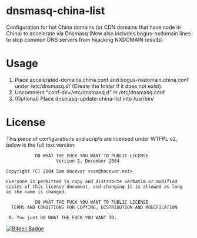 dnsmasq-china-list
==================

Configuration for hot China domains (or CDN domains that have node in China) to accelerate via Dnsmasq (Now also includes bogus-nxdomain lines to stop common DNS servers from hijacking NXDOMAIN results)

Usage
=====

1. Place accelerated-domains.china.conf and bogus-nxdomain.china.conf under /etc/dnsmasq.d/ (Create the folder if it does not exist).
2. Uncomment "conf-dir=/etc/dnsmasq.d" in /etc/dnsmasq.conf
3. (Optional) Place dnsmasq-update-china-list into /usr/bin/

License
=======

This piece of configurations and scripts are licensed under WTFPL v2, below is the full text version:

               DO WHAT THE FUCK YOU WANT TO PUBLIC LICENSE
                       Version 2, December 2004
    
    Copyright (C) 2004 Sam Hocevar <sam@hocevar.net>
    
    Everyone is permitted to copy and distribute verbatim or modified
    copies of this license document, and changing it is allowed as long
    as the name is changed.
    
               DO WHAT THE FUCK YOU WANT TO PUBLIC LICENSE
      TERMS AND CONDITIONS FOR COPYING, DISTRIBUTION AND MODIFICATION
    
     0. You just DO WHAT THE FUCK YOU WANT TO.


[![Bitdeli Badge](https://d2weczhvl823v0.cloudfront.net/felixonmars/dnsmasq-china-list/trend.png)](https://bitdeli.com/free "Bitdeli Badge")

